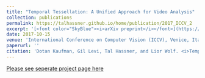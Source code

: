 ```yaml
---
title: "Temporal Tessellation: A Unified Approach for Video Analysis"
collection: publications
permalink: https://talhassner.github.io/home/publication/2017_ICCV_2
excerpt: '[<font color="SkyBlue"><i>arXiv preprint</i></font>](https://arxiv.org/pdf/1612.06950.pdf)'
date: 2017-10-15
venue: 'International Conference on Computer Vision (ICCV), Venice, Italy'
paperurl: ''
citation: 'Dotan Kaufman, Gil Levi, Tal Hassner, and Lior Wolf. <i>Temporal Tessellation: A Unified Approach for Video Analysis.</i> International Conference on Computer Vision (ICCV), Venice, Italy, 2017.'
---
```


[Please see seperate project page here](https://talhassner.github.io/home/publication/2017_ICCV_2)
